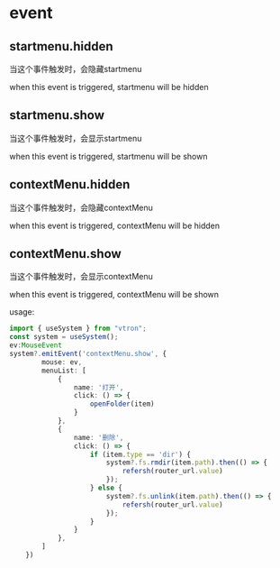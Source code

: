 # event

## startmenu.hidden

当这个事件触发时，会隐藏startmenu

when this event is triggered, startmenu will be hidden

## startmenu.show

当这个事件触发时，会显示startmenu

when this event is triggered, startmenu will be shown

## contextMenu.hidden

当这个事件触发时，会隐藏contextMenu

when this event is triggered, contextMenu will be hidden

## contextMenu.show

当这个事件触发时，会显示contextMenu

when this event is triggered, contextMenu will be shown

usage:

```typescript
import { useSystem } from "vtron";
const system = useSystem();
ev:MouseEvent
system?.emitEvent('contextMenu.show', {
        mouse: ev,
        menuList: [
            {
                name: '打开',
                click: () => {
                    openFolder(item)
                }
            },
            {
                name: '删除',
                click: () => {
                    if (item.type == 'dir') {
                        system?.fs.rmdir(item.path).then(() => {
                            refersh(router_url.value)
                        });
                    } else {
                        system?.fs.unlink(item.path).then(() => {
                            refersh(router_url.value)
                        });
                    }
                }
            },
        ]
    })
```